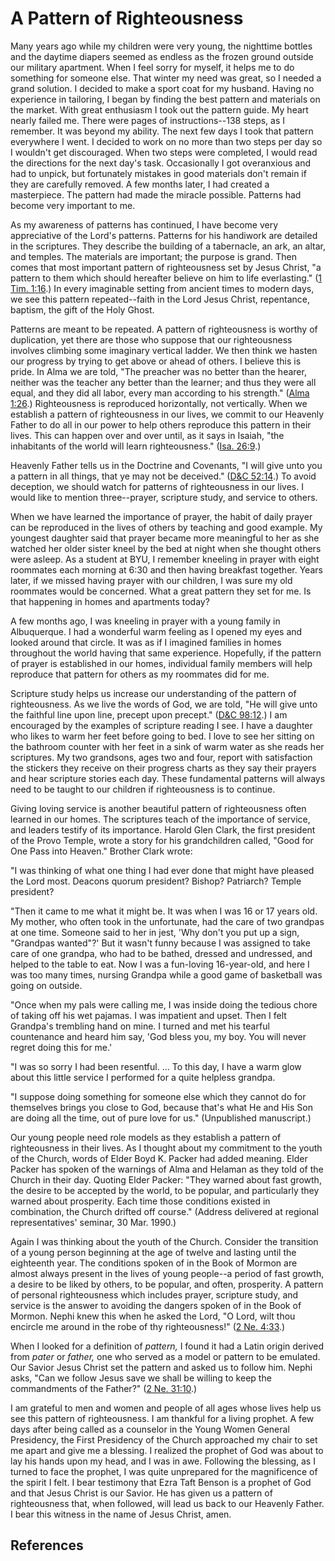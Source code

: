 # A Pattern of Righteousness

Many years ago while my children were very young, the nighttime bottles and
the daytime diapers seemed as endless as the frozen ground outside our
military apartment. When I feel sorry for myself, it helps me to do something
for someone else. That winter my need was great, so I needed a grand solution.
I decided to make a sport coat for my husband. Having no experience in
tailoring, I began by finding the best pattern and materials on the market.
With great enthusiasm I took out the pattern guide. My heart nearly failed me.
There were pages of instructions--138 steps, as I remember. It was beyond my
ability. The next few days I took that pattern everywhere I went. I decided to
work on no more than two steps per day so I wouldn't get discouraged. When two
steps were completed, I would read the directions for the next day's task.
Occasionally I got overanxious and had to unpick, but fortunately mistakes in
good materials don't remain if they are carefully removed. A few months later,
I had created a masterpiece. The pattern had made the miracle possible.
Patterns had become very important to me.

As my awareness of patterns has continued, I have become very appreciative of
the Lord's patterns. Patterns for his handiwork are detailed in the
scriptures. They describe the building of a tabernacle, an ark, an altar, and
temples. The materials are important; the purpose is grand. Then comes that
most important pattern of righteousness set by Jesus Christ, "a pattern to
them which should hereafter believe on him to life everlasting." ([1 Tim.
1:16](/scriptures/nt/1-tim/1.16?lang=eng#15).) In every imaginable setting
from ancient times to modern days, we see this pattern repeated--faith in the
Lord Jesus Christ, repentance, baptism, the gift of the Holy Ghost.

Patterns are meant to be repeated. A pattern of righteousness is worthy of
duplication, yet there are those who suppose that our righteousness involves
climbing some imaginary vertical ladder. We then think we hasten our progress
by trying to get above or ahead of others. I believe this is pride. In Alma we
are told, "The preacher was no better than the hearer, neither was the teacher
any better than the learner; and thus they were all equal, and they did all
labor, every man according to his strength." ([Alma
1:26](/scriptures/bofm/alma/1.26?lang=eng#25).) Righteousness is reproduced
horizontally, not vertically. When we establish a pattern of righteousness in
our lives, we commit to our Heavenly Father to do all in our power to help
others reproduce this pattern in their lives. This can happen over and over
until, as it says in Isaiah, "the inhabitants of the world will learn
righteousness." ([Isa. 26:9](/scriptures/ot/isa/26.9?lang=eng#8).)

Heavenly Father tells us in the Doctrine and Covenants, "I will give unto you
a pattern in all things, that ye may not be deceived." ([D&amp;C
52:14](/scriptures/dc-testament/dc/52.14?lang=eng#13).) To avoid deception, we
should watch for patterns of righteousness in our lives. I would like to
mention three--prayer, scripture study, and service to others.

When we have learned the importance of prayer, the habit of daily prayer can
be reproduced in the lives of others by teaching and good example. My youngest
daughter said that prayer became more meaningful to her as she watched her
older sister kneel by the bed at night when she thought others were asleep. As
a student at BYU, I remember kneeling in prayer with eight roommates each
morning at 6:30 and then having breakfast together. Years later, if we missed
having prayer with our children, I was sure my old roommates would be
concerned. What a great pattern they set for me. Is that happening in homes
and apartments today?

A few months ago, I was kneeling in prayer with a young family in Albuquerque.
I had a wonderful warm feeling as I opened my eyes and looked around that
circle. It was as if I imagined families in homes throughout the world having
that same experience. Hopefully, if the pattern of prayer is established in
our homes, individual family members will help reproduce that pattern for
others as my roommates did for me.

Scripture study helps us increase our understanding of the pattern of
righteousness. As we live the words of God, we are told, "He will give unto
the faithful line upon line, precept upon precept." ([D&amp;C
98:12](/scriptures/dc-testament/dc/98.12?lang=eng#11).) I am encouraged by the
examples of scripture reading I see. I have a daughter who likes to warm her
feet before going to bed. I love to see her sitting on the bathroom counter
with her feet in a sink of warm water as she reads her scriptures. My two
grandsons, ages two and four, report with satisfaction the stickers they
receive on their progress charts as they say their prayers and hear scripture
stories each day. These fundamental patterns will always need to be taught to
our children if righteousness is to continue.

Giving loving service is another beautiful pattern of righteousness often
learned in our homes. The scriptures teach of the importance of service, and
leaders testify of its importance. Harold Glen Clark, the first president of
the Provo Temple, wrote a story for his grandchildren called, "Good for One
Pass into Heaven." Brother Clark wrote:

"I was thinking of what one thing I had ever done that might have pleased the
Lord most. Deacons quorum president? Bishop? Patriarch? Temple president?

"Then it came to me what it might be. It was when I was 16 or 17 years old. My
mother, who often took in the unfortunate, had the care of two grandpas at one
time. Someone said to her in jest, 'Why don't you put up a sign, "Grandpas
wanted"?' But it wasn't funny because I was assigned to take care of one
grandpa, who had to be bathed, dressed and undressed, and helped to the table
to eat. Now I was a fun-loving 16-year-old, and here I was too many times,
nursing Grandpa while a good game of basketball was going on outside.

"Once when my pals were calling me, I was inside doing the tedious chore of
taking off his wet pajamas. I was impatient and upset. Then I felt Grandpa's
trembling hand on mine. I turned and met his tearful countenance and heard him
say, 'God bless you, my boy. You will never regret doing this for me.'

"I was so sorry I had been resentful. ... To this day, I have a warm glow about
this little service I performed for a quite helpless grandpa.

"I suppose doing something for someone else which they cannot do for
themselves brings you close to God, because that's what He and His Son are
doing all the time, out of pure love for us." (Unpublished manuscript.)

Our young people need role models as they establish a pattern of righteousness
in their lives. As I thought about my commitment to the youth of the Church,
words of Elder Boyd K. Packer had added meaning. Elder Packer has spoken of
the warnings of Alma and Helaman as they told of the Church in their day.
Quoting Elder Packer: "They warned about fast growth, the desire to be
accepted by the world, to be popular, and particularly they warned about
prosperity. Each time those conditions existed in combination, the Church
drifted off course." (Address delivered at regional representatives' seminar,
30 Mar. 1990.)

Again I was thinking about the youth of the Church. Consider the transition of
a young person beginning at the age of twelve and lasting until the eighteenth
year. The conditions spoken of in the Book of Mormon are almost always present
in the lives of young people--a period of fast growth, a desire to be liked by
others, to be popular, and often, prosperity. A pattern of personal
righteousness which includes prayer, scripture study, and service is the
answer to avoiding the dangers spoken of in the Book of Mormon. Nephi knew
this when he asked the Lord, "O Lord, wilt thou encircle me around in the robe
of thy righteousness!" ([2 Ne. 4:33](/scriptures/bofm/2-ne/4.33?lang=eng#32).)

When I looked for a definition of _pattern,_ I found it had a Latin origin
derived from _pater_ or _father,_ one who served as a model or pattern to be
emulated. Our Savior Jesus Christ set the pattern and asked us to follow him.
Nephi asks, "Can we follow Jesus save we shall be willing to keep the
commandments of the Father?" ([2 Ne.
31:10](/scriptures/bofm/2-ne/31.10?lang=eng#9).)

I am grateful to men and women and people of all ages whose lives help us see
this pattern of righteousness. I am thankful for a living prophet. A few days
after being called as a counselor in the Young Women General Presidency, the
First Presidency of the Church approached my chair to set me apart and give me
a blessing. I realized the prophet of God was about to lay his hands upon my
head, and I was in awe. Following the blessing, as I turned to face the
prophet, I was quite unprepared for the magnificence of the spirit I felt. I
bear testimony that Ezra Taft Benson is a prophet of God and that Jesus Christ
is our Savior. He has given us a pattern of righteousness that, when followed,
will lead us back to our Heavenly Father. I bear this witness in the name of
Jesus Christ, amen.

## References

